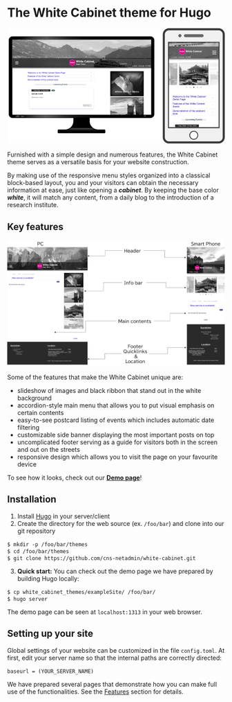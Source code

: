 # The White Cabinet theme for Hugo

![The image of the webpage created by the White Cabinet](https://github.com/cns-netadmin/white-cabinet/blob/develop/images/tn.png)

Furnished with a simple design and numerous features, the White Cabinet theme serves as a versatile basis for your website construction.

By making use of the responsive menu styles organized into a classical block-based layout, you and your visitors can obtain the necessary information at ease, just like opening a ***cabinet***. By keeping the base color ***white***, it will match any content, from a daily blog to the introduction of a research institute.

## Key features

![Main components of the White Cabinet](https://github.com/cns-netadmin/white-cabinet/blob/develop/exampleSite/static/img/white_cabinet_components.png)

Some of the features that make the White Cabinet unique are:

- slideshow of images and black ribbon that stand out in the white background
- accordion-style main menu that allows you to put visual emphasis on certain contents
- easy-to-see postcard listing of events which includes automatic date filtering
- customizable side banner displaying the most important posts on top
- uncomplicated footer serving as a guide for visitors both in the screen and out on the streets
- responsive design which allows you to visit the page on your favourite device

To see how it looks, check out our **[Demo page](https://www.cns.s.u-tokyo.ac.jp/white_cabinet/)**! 


## Installation

1. Install [Hugo](https://gohugo.io/) in your server/client
2. Create the directory for the web source (ex. `/foo/bar`) and clone into our git repository

```
$ mkdir -p /foo/bar/themes
$ cd /foo/bar/themes
$ git clone https://github.com/cns-netadmin/white-cabinet.git
```

3. **Quick start:** You can check out the demo page we have prepared by building Hugo locally:

```
$ cp white_cabinet_themes/exampleSite/ /foo/bar/
$ hugo server
```

The demo page can be seen at `localhost:1313` in your web browser.

## Setting up your site

Global settings of your website can be customized in the file `config.toml`. At first, edit your server name so that the internal paths are correctly directed:

```
baseurl = (YOUR_SERVER_NAME)
```

We have prepared several pages that demonstrate how you can make full use of the functionalities. See the [Features](https://www.cns.s.u-tokyo.ac.jp/white_cabinet/en/features/) section for details.

